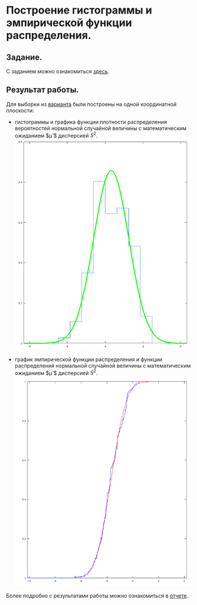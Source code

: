 # Построение гистограммы и эмпирической функции распределения.

## Задание.
С заданием можно ознакомиться [здесь](../task/labs.pdf).

## Результат работы.
Для выборки из [варианта](./code/data.txt) были построены на одной координатной плоскости:

* гистограммы и графика функции плотности распределения вероятностей нормальной случайной величины с математическим
ожиданием $µ̂ $ дисперсией $S^2$.
![](./report/images/graph_1.png)

* график эмпирической функции распределения и функции распределения нормальной случайной величины с математическим
ожиданием $µ̂ $ дисперсией $S^2$.
![](./report/images/graph_2.png)

Более подробно с результатами работы можно ознакомиться в [отчете](../lab_01/report/report.pdf).